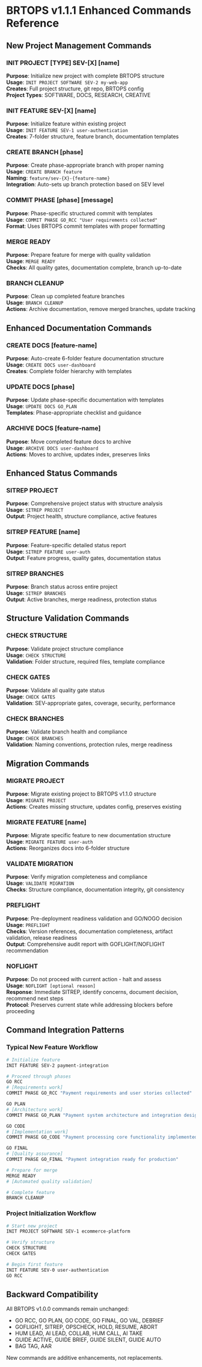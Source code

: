 # BRTOPS v1.1.1 Enhanced Commands Reference

## New Project Management Commands

### INIT PROJECT [TYPE] SEV-[X] [name]
**Purpose**: Initialize new project with complete BRTOPS structure  
**Usage**: `INIT PROJECT SOFTWARE SEV-2 my-web-app`  
**Creates**: Full project structure, git repo, BRTOPS config  
**Project Types**: SOFTWARE, DOCS, RESEARCH, CREATIVE  

### INIT FEATURE SEV-[X] [name]
**Purpose**: Initialize feature within existing project  
**Usage**: `INIT FEATURE SEV-1 user-authentication`  
**Creates**: 7-folder structure, feature branch, documentation templates  

### CREATE BRANCH [phase]
**Purpose**: Create phase-appropriate branch with proper naming  
**Usage**: `CREATE BRANCH feature`  
**Naming**: `feature/sev-{X}-{feature-name}`  
**Integration**: Auto-sets up branch protection based on SEV level  

### COMMIT PHASE [phase] [message]
**Purpose**: Phase-specific structured commit with templates  
**Usage**: `COMMIT PHASE GO_RCC "User requirements collected"`  
**Format**: Uses BRTOPS commit templates with proper formatting  

### MERGE READY
**Purpose**: Prepare feature for merge with quality validation  
**Usage**: `MERGE READY`  
**Checks**: All quality gates, documentation complete, branch up-to-date  

### BRANCH CLEANUP
**Purpose**: Clean up completed feature branches  
**Usage**: `BRANCH CLEANUP`  
**Actions**: Archive documentation, remove merged branches, update tracking  

## Enhanced Documentation Commands

### CREATE DOCS [feature-name]
**Purpose**: Auto-create 6-folder feature documentation structure  
**Usage**: `CREATE DOCS user-dashboard`  
**Creates**: Complete folder hierarchy with templates  

### UPDATE DOCS [phase]
**Purpose**: Update phase-specific documentation with templates  
**Usage**: `UPDATE DOCS GO_PLAN`  
**Templates**: Phase-appropriate checklist and guidance  

### ARCHIVE DOCS [feature-name]
**Purpose**: Move completed feature docs to archive  
**Usage**: `ARCHIVE DOCS user-dashboard`  
**Actions**: Moves to archive, updates index, preserves links  

## Enhanced Status Commands

### SITREP PROJECT
**Purpose**: Comprehensive project status with structure analysis  
**Usage**: `SITREP PROJECT`  
**Output**: Project health, structure compliance, active features  

### SITREP FEATURE [name]
**Purpose**: Feature-specific detailed status report  
**Usage**: `SITREP FEATURE user-auth`  
**Output**: Feature progress, quality gates, documentation status  

### SITREP BRANCHES
**Purpose**: Branch status across entire project  
**Usage**: `SITREP BRANCHES`  
**Output**: Active branches, merge readiness, protection status  

## Structure Validation Commands

### CHECK STRUCTURE
**Purpose**: Validate project structure compliance  
**Usage**: `CHECK STRUCTURE`  
**Validation**: Folder structure, required files, template compliance  

### CHECK GATES
**Purpose**: Validate all quality gate status  
**Usage**: `CHECK GATES`  
**Validation**: SEV-appropriate gates, coverage, security, performance  

### CHECK BRANCHES
**Purpose**: Validate branch health and compliance  
**Usage**: `CHECK BRANCHES`  
**Validation**: Naming conventions, protection rules, merge readiness  

## Migration Commands

### MIGRATE PROJECT
**Purpose**: Migrate existing project to BRTOPS v1.1.0 structure  
**Usage**: `MIGRATE PROJECT`  
**Actions**: Creates missing structure, updates config, preserves existing  

### MIGRATE FEATURE [name]
**Purpose**: Migrate specific feature to new documentation structure  
**Usage**: `MIGRATE FEATURE user-auth`  
**Actions**: Reorganizes docs into 6-folder structure  

### VALIDATE MIGRATION
**Purpose**: Verify migration completeness and compliance  
**Usage**: `VALIDATE MIGRATION`  
**Checks**: Structure compliance, documentation integrity, git consistency  

### PREFLIGHT
**Purpose**: Pre-deployment readiness validation and GO/NOGO decision  
**Usage**: `PREFLIGHT`  
**Checks**: Version references, documentation completeness, artifact validation, release readiness  
**Output**: Comprehensive audit report with GOFLIGHT/NOFLIGHT recommendation

### NOFLIGHT
**Purpose**: Do not proceed with current action - halt and assess  
**Usage**: `NOFLIGHT [optional reason]`  
**Response**: Immediate SITREP, identify concerns, document decision, recommend next steps  
**Protocol**: Preserves current state while addressing blockers before proceeding

## Command Integration Patterns

### Typical New Feature Workflow
```bash
# Initialize feature
INIT FEATURE SEV-2 payment-integration

# Proceed through phases
GO RCC
# [Requirements work]
COMMIT PHASE GO_RCC "Payment requirements and user stories collected"

GO PLAN  
# [Architecture work]
COMMIT PHASE GO_PLAN "Payment system architecture and integration design"

GO CODE
# [Implementation work]
COMMIT PHASE GO_CODE "Payment processing core functionality implemented"

GO FINAL
# [Quality assurance]
COMMIT PHASE GO_FINAL "Payment integration ready for production"

# Prepare for merge
MERGE READY
# [Automated quality validation]

# Complete feature
BRANCH CLEANUP
```

### Project Initialization Workflow
```bash
# Start new project
INIT PROJECT SOFTWARE SEV-1 ecommerce-platform

# Verify structure
CHECK STRUCTURE
CHECK GATES

# Begin first feature
INIT FEATURE SEV-0 user-authentication
GO RCC
```

## Backward Compatibility

All BRTOPS v1.0.0 commands remain unchanged:
- GO RCC, GO PLAN, GO CODE, GO FINAL, GO VAL, DEBRIEF
- GOFLIGHT, SITREP, OPSCHECK, HOLD, RESUME, ABORT
- HUM LEAD, AI LEAD, COLLAB, HUM CALL, AI TAKE
- GUIDE ACTIVE, GUIDE BRIEF, GUIDE SILENT, GUIDE AUTO
- BAG TAG, AAR

New commands are additive enhancements, not replacements.